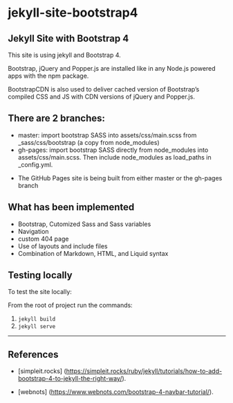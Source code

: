 # jekyll-site-bootstrap4

Jekyll Site with Bootstrap 4
----------------------------

This site is using jekyll and Bootstrap 4.

Bootstrap, jQuery and Popper.js are installed like in any Node.js powered apps with the npm package.

BootstrapCDN is also used to deliver cached version of Bootstrap’s compiled CSS and JS with CDN versions of jQuery and Popper.js.

## There are 2 branches:
- master: import bootstrap SASS into assets/css/main.scss from _sass/css/bootstrap (a copy from node_modules)
- gh-pages: import bootstrap SASS directly from node_modules into assets/css/main.scss. Then include node_modules as load_paths in _config.yml.

* The GitHub Pages site is being built from either master or the gh-pages branch

## What has been implemented
* Bootstrap, Cutomized Sass and Sass variables
* Navigation
* custom 404 page
* Use of layouts and include files 
* Combination of Markdown, HTML, and Liquid syntax


## Testing locally

To test the site locally:

From the root of project run the commands:

1. `jekyll build`
2. `jekyll serve`

<hr>

## References

- [simpleit.rocks]
(https://simpleit.rocks/ruby/jekyll/tutorials/how-to-add-bootstrap-4-to-jekyll-the-right-way/).

- [webnots]
(https://www.webnots.com/bootstrap-4-navbar-tutorial/).
